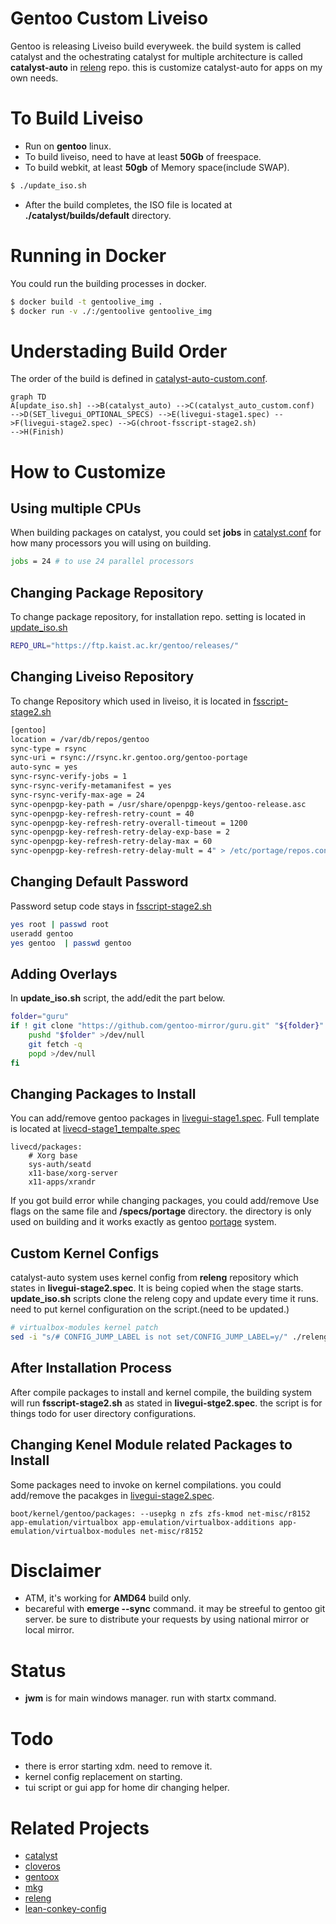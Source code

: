 # Gentoo Custom Liveiso

Gentoo is releasing Liveiso build everyweek. the build system is called catalyst and 
the ochestrating catalyst for multiple architecture is called <b>catalyst-auto</b> in [releng](https://gitweb.gentoo.org/proj/releng.git/) repo.
this is customize catalyst-auto for apps on my own needs.

# To Build Liveiso
* Run on <b>gentoo</b> linux.
* To build liveiso, need to have at least <b>50Gb</b> of freespace.
* To build webkit, at least <b>50gb</b> of Memory space(include SWAP).

```bash
$ ./update_iso.sh
```

* After the build completes, the ISO file is located at <b>./catalyst/builds/default</b> directory. 

# Running in Docker

You could run the building processes in docker.
```bash
$ docker build -t gentoolive_img .
$ docker run -v ./:/gentoolive gentoolive_img
```

# Understading Build Order
The order of the build is defined in [catalyst-auto-custom.conf](catalyst-auto-custom.conf).

```mermaid
graph TD
A[update_iso.sh] -->B(catalyst_auto) -->C(catalyst_auto_custom.conf)
-->D(SET_livegui_OPTIONAL_SPECS) -->E(livegui-stage1.spec) -->F(livegui-stage2.spec) -->G(chroot-fsscript-stage2.sh)
-->H(Finish)
```

# How to Customize

## Using multiple CPUs

When building packages on catalyst, you could set <b>jobs</b> in [catalyst.conf](catalyst.conf) for how many processors you will using on building. 
```bash
jobs = 24 # to use 24 parallel processors
```

## Changing Package Repository

To change package repository, for installation repo. setting is located in [update_iso.sh](update_iso.sh)
```bash
REPO_URL="https://ftp.kaist.ac.kr/gentoo/releases/"
```

## Changing Liveiso Repository

To change Repository which used in liveiso, it is located in [fsscript-stage2.sh](specs/files/fsscript-stage2.sh)
```bash
[gentoo]
location = /var/db/repos/gentoo
sync-type = rsync
sync-uri = rsync://rsync.kr.gentoo.org/gentoo-portage
auto-sync = yes
sync-rsync-verify-jobs = 1
sync-rsync-verify-metamanifest = yes
sync-rsync-verify-max-age = 24
sync-openpgp-key-path = /usr/share/openpgp-keys/gentoo-release.asc
sync-openpgp-key-refresh-retry-count = 40
sync-openpgp-key-refresh-retry-overall-timeout = 1200
sync-openpgp-key-refresh-retry-delay-exp-base = 2
sync-openpgp-key-refresh-retry-delay-max = 60
sync-openpgp-key-refresh-retry-delay-mult = 4" > /etc/portage/repos.conf/gentoo.conf
```

## Changing Default Password
Password setup code stays in [fsscript-stage2.sh](specs/files/fsscript-stage2.sh)
```bash
yes root | passwd root
useradd gentoo
yes gentoo  | passwd gentoo
```

## Adding Overlays

In <b>update_iso.sh</b> script, the add/edit the part below.
```bash
folder="guru"
if ! git clone "https://github.com/gentoo-mirror/guru.git" "${folder}" 2>/dev/null && [ -d "${folder}" ] ; then
    pushd "$folder" >/dev/null
    git fetch -q
    popd >/dev/null
fi 
```

## Changing Packages to Install

You can add/remove gentoo packages in [livegui-stage1.spec](specs/livegui-stage1.spec). Full template is located at [livecd-stage1_tempalte.spec](specs/livegui-stage2.spec)

```
livecd/packages:
	# Xorg base
	sys-auth/seatd
	x11-base/xorg-server
	x11-apps/xrandr
```

If you got build error while changing packages, you could add/remove Use flags on the same file and <b>/specs/portage</b> directory. the directory is only used on building and it works exactly as gentoo [portage](https://wiki.gentoo.org/wiki/Portage) system.


## Custom Kernel Configs

catalyst-auto system uses kernel config from <b>releng</b> repository which states in <b>livegui-stage2.spec</b>. It is being copied when the stage starts. <b>update_iso.sh</b> scripts clone the releng copy and update every time it runs. need to put kernel configuration on the script.(need to be updated.)

```bash
# virtualbox-modules kernel patch
sed -i "s/# CONFIG_JUMP_LABEL is not set/CONFIG_JUMP_LABEL=y/" ./releng/releases/kconfig/amd64/amd64-6.1.38.config
```
## After Installation Process

After compile packages to install and kernel compile, the building system will run <b>fsscript-stage2.sh</b> as stated in <b>livegui-stge2.spec</b>. the script is for things todo for user directory configurations.

## Changing Kenel Module related Packages to Install

Some packages need to invoke on kernel compilations. you could add/remove the pacakges in [livegui-stage2.spec](specs/livegui-stage2.spec).

```
boot/kernel/gentoo/packages: --usepkg n zfs zfs-kmod net-misc/r8152 app-emulation/virtualbox app-emulation/virtualbox-additions app-emulation/virtualbox-modules net-misc/r8152
```

# Disclaimer
* ATM, it's working for <b>AMD64</b> build only.
* becareful with <b>emerge --sync</b> command. it may be streeful to gentoo git server. be sure to distribute your requests by using national mirror or local mirror.

# Status
* <b>jwm</b> is for main windows manager. run with startx command.

# Todo
* there is error starting xdm. need to remove it.
* kernel config replacement on starting.
* tui script or gui app for home dir changing helper.

# Related Projects
* [catalyst](https://gitweb.gentoo.org/proj/catalyst.git/) 
* [cloveros](https://gitgud.io/cloveros/cloveros.git)
* [gentoox](https://github.com/fatalhalt/gentoox.git)
* [mkg](https://github.com/fabnicol/mkg.git)
* [releng](https://gitweb.gentoo.org/proj/releng.git/)
* [lean-conkey-config](https://github.com/jxai/lean-conky-config)

